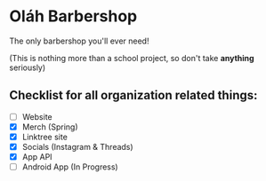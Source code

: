 # Oláh Barbershop
The only barbershop you'll ever need!

(This is nothing more than a school project, so don't take **anything** seriously)

## Checklist for all organization related things:
- [ ] Website
- [X] Merch (Spring)
- [X] Linktree site
- [X] Socials (Instagram & Threads)
- [X] App API
- [ ] Android App (In Progress)
